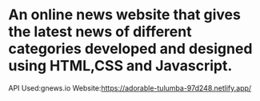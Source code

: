 # An online news website that gives the latest news of different categories developed and designed using HTML,CSS and Javascript.

API Used:gnews.io  Website:https://adorable-tulumba-97d248.netlify.app/
